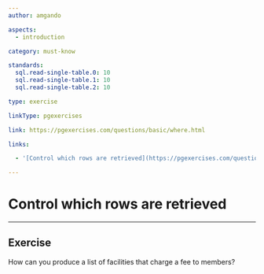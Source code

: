 ```yaml
---
author: amgando

aspects:
  - introduction

category: must-know

standards:
  sql.read-single-table.0: 10
  sql.read-single-table.1: 10
  sql.read-single-table.2: 10

type: exercise

linkType: pgexercises

link: https://pgexercises.com/questions/basic/where.html

links:

  - '[Control which rows are retrieved](https://pgexercises.com/questions/basic/where.html){documentation}'

---
```


# Control which rows are retrieved

---
## Exercise

How can you produce a list of facilities that charge a fee to members?
